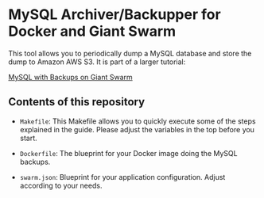 # MySQL Archiver/Backupper for Docker and Giant Swarm

This tool allows you to periodically dump a MySQL database and store the dump to Amazon AWS S3. It is part of a larger tutorial:

[MySQL with Backups on Giant Swarm](http://docs.giantswarm.io/guides/mysql-backup/)

## Contents of this repository

*  `Makefile`: This Makefile allows you to quickly execute some of the steps explained in the guide. Please adjust the variables in the top before you start.

* `Dockerfile`: The blueprint for your Docker image doing the MySQL backups.

* `swarm.json`: Blueprint for your application configuration. Adjust according to your needs.
